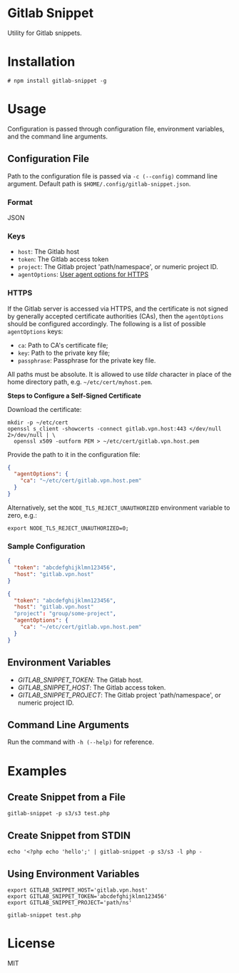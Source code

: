 # Gitlab Snippet

Utility for Gitlab snippets.

# Installation

```
# npm install gitlab-snippet -g
```

# Usage

Configuration is passed through configuration file, environment variables, and the command line arguments.

## Configuration File

Path to the configuration file is passed via `-c (--config)` command line argument.
Default path is `$HOME/.config/gitlab-snippet.json`.

### Format

JSON

### Keys

- `host`: The Gitlab host
- `token`: The Gitlab access token
- `project`: The Gitlab project 'path/namespace', or numeric project ID.
- `agentOptions`: [User agent options for HTTPS](https://github.com/request/request#using-optionsagentoptions)

### HTTPS

If the Gitlab server is accessed via HTTPS, and the certificate is not signed by generally accepted certificate authorities (CAs), then the `agentOptions` should be configured accordingly. The following is a list of possible `agentOptions` keys:

- `ca`: Path to CA's certificate file;
- `key`: Path to the private key file;
- `passphrase`: Passphrase for the private key file.

All paths must be absolute. It is allowed to use _tilde_ character in place of the home directory path, e.g. `~/etc/cert/myhost.pem`.

**Steps to Configure a Self-Signed Certificate**

Download the certificate:

```shell
mkdir -p ~/etc/cert
openssl s_client -showcerts -connect gitlab.vpn.host:443 </dev/null 2>/dev/null | \
  openssl x509 -outform PEM > ~/etc/cert/gitlab.vpn.host.pem
```
Provide the path to it in the configuration file:

```json
{
  "agentOptions": {
    "ca": "~/etc/cert/gitlab.vpn.host.pem"
  }
}
```
Alternatively, set the `NODE_TLS_REJECT_UNAUTHORIZED` environment variable to zero, e.g.:

    export NODE_TLS_REJECT_UNAUTHORIZED=0;

### Sample Configuration

```json
{
  "token": "abcdefghijklmn123456",
  "host": "gitlab.vpn.host"
}

{
  "token": "abcdefghijklmn123456",
  "host": "gitlab.vpn.host"
  "project": "group/some-project",
  "agentOptions": {
    "ca": "~/etc/cert/gitlab.vpn.host.pem"
  }
}
```

## Environment Variables

- *GITLAB_SNIPPET_TOKEN*: The Gitlab host.
- *GITLAB_SNIPPET_HOST*: The Gitlab access token.
- *GITLAB_SNIPPET_PROJECT*: The Gitlab project 'path/namespace', or numeric project ID.

## Command Line Arguments

Run the command with `-h (--help)` for reference.

# Examples

## Create Snippet from a File
```
gitlab-snippet -p s3/s3 test.php
```

## Create Snippet from STDIN
```
echo '<?php echo 'hello';' | gitlab-snippet -p s3/s3 -l php -
```

## Using Environment Variables
```
export GITLAB_SNIPPET_HOST='gitlab.vpn.host'
export GITLAB_SNIPPET_TOKEN='abcdefghijklmn123456'
export GITLAB_SNIPPET_PROJECT='path/ns'

gitlab-snippet test.php
```

# License

MIT
